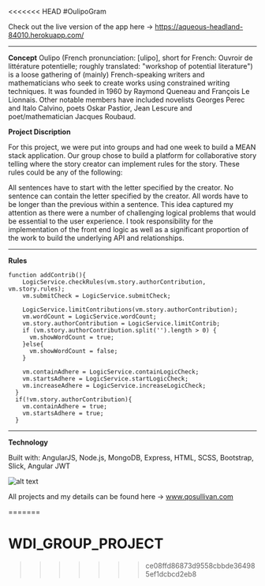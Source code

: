 <<<<<<< HEAD
#OulipoGram

Check out the live version of the app here -> https://aqueous-headland-84010.herokuapp.com/

---

**Concept**
Oulipo (French pronunciation: ​[ulipo], short for French: Ouvroir de littérature potentielle; roughly translated: "workshop of potential literature") is a loose gathering of (mainly) French-speaking writers and mathematicians who seek to create works using constrained writing techniques. It was founded in 1960 by Raymond Queneau and François Le Lionnais. Other notable members have included novelists Georges Perec and Italo Calvino, poets Oskar Pastior, Jean Lescure and poet/mathematician Jacques Roubaud.



**Project Discription**

For this project, we were put into groups and had one week to build a MEAN stack application. Our group chose to build a platform for collaborative story telling where the story creator can implement rules for the story. These rules could be any of the following:

All sentences have to start with the letter specified by the creator. 
No sentence can contain the letter specified by the creator. 
All words have to be longer than the previous within a sentence.
This idea captured my attention as there were a number of challenging logical problems that would be essential to the user experience. I took responsibility for the implementation of the front end logic as well as a significant proportion of the work to build the underlying API and relationships.

---
**Rules**

```
function addContrib(){
    LogicService.checkRules(vm.story.authorContribution, vm.story.rules);
    vm.submitCheck = LogicService.submitCheck;

    LogicService.limitContributions(vm.story.authorContribution);
    vm.wordCount = LogicService.wordCount;
    vm.story.authorContribution = LogicService.limitContrib;
    if (vm.story.authorContribution.split('').length > 0) {
      vm.showWordCount = true;
    }else{
      vm.showWordCount = false;
    }

    vm.containAdhere = LogicService.containLogicCheck;
    vm.startsAdhere = LogicService.startLogicCheck;
    vm.increaseAdhere = LogicService.increaseLogicCheck;
  }
  if(!vm.story.authorContribution){
    vm.containAdhere = true;
    vm.startsAdhere = true;
  }
```

---

**Technology**

Built with: AngularJS, Node.js, MongoDB, Express, HTML, SCSS, Bootstrap, Slick, Angular JWT

![alt text](https://i.imgur.com/ABuhJH4.png "Collision Course Screengrab")

All projects and my details can be found here -> www.qosullivan.com





 




=======
# WDI_GROUP_PROJECT
>>>>>>> ce08ffd86873d9558cbbde364985ef1dcbcd2eb8
